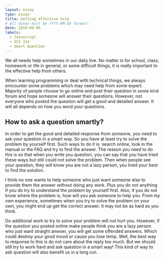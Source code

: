 ```yaml
---
layout: essay
type: essay
title: Getting effective help
# All dates must be YYYY-MM-DD format!
date: 2018-09-06
labels: 
  - Javascript
  - ICS 314
  - Smart Question
---
```


We all needs help sometimes in our daliy live. No matter is for school, class, homework or life in general, or some difficult things, 
it is really important to the effective help from others.

When learning programming or deal with technical things, we always emcounter some problems which may need help from some expert. Majority 
of people choose to go online and post their question in some kind forum and hope someone will answer their questions. However, not 
everyone who posted the question will get a good and detailed answer. It will all depends on how you word your questions.

## How to ask a question smartly?

In order to get the good and detailed response from someone, you need to ask your question in a smart way. So you have at least try to 
solve the problem by yourself first. Such ways to do it is: search online, look in the manual or the FAQ and try to find the answer. The 
reason you need to do this is so that when you write you question, you can say that you have tried these ways but still could not solve 
the problem. Then when people see your question, they will know you are not a lazy person, you tried your best to find the solution. 

I think no one wants to help someone who just want someone else to provide them the answer without doing any work. Plus you do not anything
if you do try to understand the problem by yourself first. Also, if you do not know where the problem is, how will you ask someone to help
you. From my own experience, sometimes when you try to solve the problem on your own, you might end up get the correct answer. It may not 
be as hard as you think. 

Do additional work to try to solve your problem will not hurt you. However, if the question you posted online make people think you are a 
lazy person who just want straight anwser, you will get some offended answers. Which could destroy your good mood or cause you lose temp. 
Well, the best way to response to this is do not care about the reply too much. But we should still try to work hard and ask question in a 
smart way! This kind of way to ask question will also benefit us in a long run.
